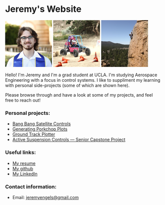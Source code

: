 # Jeremy's Website

<p float="left">
  <img src="/img/portrait.jpeg" width="30%" />
  <img src="/img/baja.jpeg" width="30%" /> 
  <img src="/img/climbing.jpeg" width="30%" />
</p>

Hello! I'm Jeremy and I'm a grad student at UCLA. I'm studying Aerospace Engineering with a focus in control systems. I like to suppliment my learning with personal side-projects (some of which are shown here).

Please browse through and have a look at some of my projects, and feel free to reach out!

### Personal projects:
* [Bang Bang Satellite Controls](bang-bang.md)
* [Generating Porkchop Plots](interplanetary-porkchop.md)
* [Ground Track Plotter](ground-track.md)
* [Active Suspension Controls — Senior Capstone Project](capstone.md)


### Useful links:
* [My resume](https://github.com/jeremyengels/resume/blob/master/jeremy_engels_resume_2021.pdf)
* [My github](https://github.com/jeremyengels)
* [My LinkedIn](https://www.linkedin.com/in/jeremyengels/)

### Contact information:
* Email: [jeremyengels@gmail.com](mailto:jeremyengels@gmail.com)
